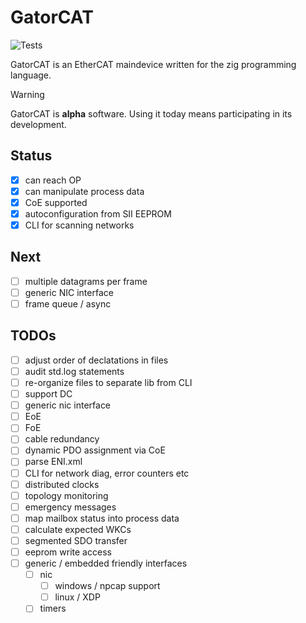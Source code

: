 # GatorCAT

![Tests](https://github.com/kj4tmp/gatorcat/actions/workflows/main.yml/badge.svg)

GatorCAT is an EtherCAT maindevice written for the zig programming language.

> [!WARNING]
> GatorCAT is **alpha** software. Using it today means participating in its development.

## Status

- [x] can reach OP
- [x] can manipulate process data
- [x] CoE supported
- [x] autoconfiguration from SII EEPROM
- [x] CLI for scanning networks

## Next

- [ ] multiple datagrams per frame
- [ ] generic NIC interface
- [ ] frame queue / async

## TODOs

- [ ] adjust order of declatations in files
- [ ] audit std.log statements
- [ ] re-organize files to separate lib from CLI
- [ ] support DC
- [ ] generic nic interface
- [ ] EoE
- [ ] FoE
- [ ] cable redundancy
- [ ] dynamic PDO assignment via CoE
- [ ] parse ENI.xml
- [ ] CLI for network diag, error counters etc
- [ ] distributed clocks
- [ ] topology monitoring
- [ ] emergency messages
- [ ] map mailbox status into process data
- [ ] calculate expected WKCs
- [ ] segmented SDO transfer
- [ ] eeprom write access
- [ ] generic / embedded friendly interfaces
  - [ ] nic
    - [ ] windows / npcap support
    - [ ] linux / XDP
  - [ ] timers
